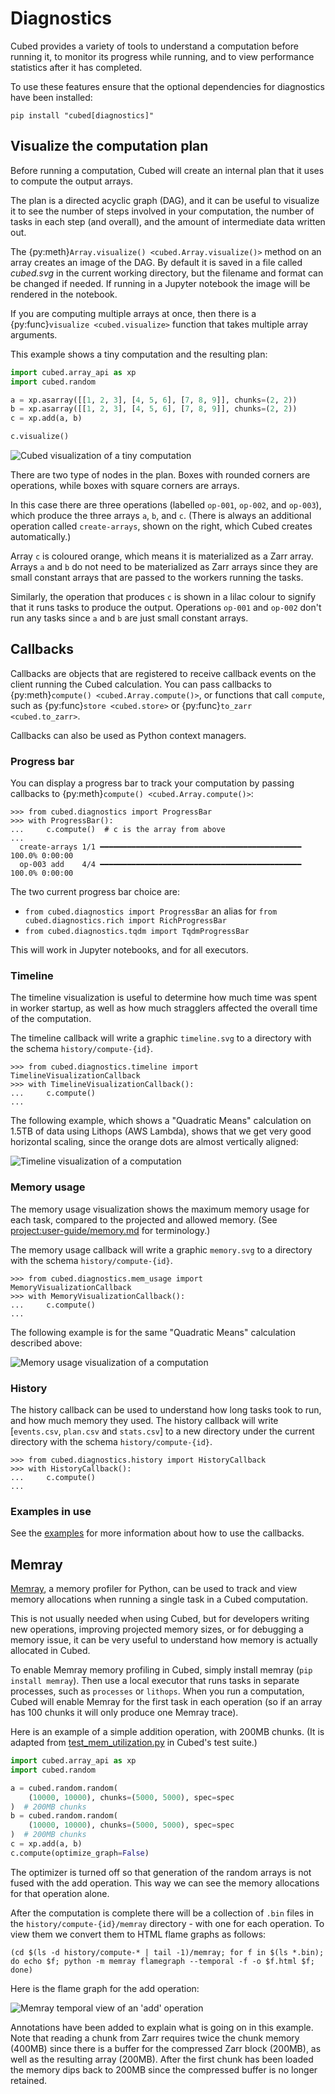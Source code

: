 # Diagnostics

Cubed provides a variety of tools to understand a computation before running it, to monitor its progress while running, and to view performance statistics after it has completed.

To use these features ensure that the optional dependencies for diagnostics have been installed:

```shell
pip install "cubed[diagnostics]"
```

## Visualize the computation plan

Before running a computation, Cubed will create an internal plan that it uses to compute the output arrays.

The plan is a directed acyclic graph (DAG), and it can be useful to visualize it to see the number of steps involved in your computation, the number of tasks in each step (and overall), and the amount of intermediate data written out.

The {py:meth}`Array.visualize() <cubed.Array.visualize()>` method on an array creates an image of the DAG. By default it is saved in a file called *cubed.svg* in the current working directory, but the filename and format can be changed if needed. If running in a Jupyter notebook the image will be rendered in the notebook.

If you are computing multiple arrays at once, then there is a {py:func}`visualize <cubed.visualize>` function that takes multiple array arguments.

This example shows a tiny computation and the resulting plan:

```python
import cubed.array_api as xp
import cubed.random

a = xp.asarray([[1, 2, 3], [4, 5, 6], [7, 8, 9]], chunks=(2, 2))
b = xp.asarray([[1, 2, 3], [4, 5, 6], [7, 8, 9]], chunks=(2, 2))
c = xp.add(a, b)

c.visualize()
```

![Cubed visualization of a tiny computation](../images/cubed-add.svg)

There are two type of nodes in the plan. Boxes with rounded corners are operations, while boxes with square corners are arrays.

In this case there are three operations (labelled `op-001`, `op-002`, and `op-003`), which produce the three arrays `a`, `b`, and `c`. (There is always an additional operation called `create-arrays`, shown on the right, which Cubed creates automatically.)

Array `c` is coloured orange, which means it is materialized as a Zarr array. Arrays `a` and `b` do not need to be materialized as Zarr arrays since they are small constant arrays that are passed to the workers running the tasks.

Similarly, the operation that produces `c` is shown in a lilac colour to signify that it runs tasks to produce the output. Operations `op-001` and `op-002` don't run any tasks since `a` and `b` are just small constant arrays.


## Callbacks

Callbacks are objects that are registered to receive callback events on the client running the Cubed calculation.
You can pass callbacks to {py:meth}`compute() <cubed.Array.compute()>`, or functions that call `compute`, such as {py:func}`store <cubed.store>` or {py:func}`to_zarr <cubed.to_zarr>`.

Callbacks can also be used as Python context managers.

### Progress bar

You can display a progress bar to track your computation by passing callbacks to {py:meth}`compute() <cubed.Array.compute()>`:

```ipython
>>> from cubed.diagnostics import ProgressBar
>>> with ProgressBar():
...     c.compute()  # c is the array from above
...
  create-arrays 1/1 ━━━━━━━━━━━━━━━━━━━━━━━━━━━━━━━━━━━━━━━━━━━━━ 100.0% 0:00:00
  op-003 add    4/4 ━━━━━━━━━━━━━━━━━━━━━━━━━━━━━━━━━━━━━━━━━━━━━ 100.0% 0:00:00
```

The two current progress bar choice are:
- `from cubed.diagnostics import ProgressBar` an alias for `from cubed.diagnostics.rich import RichProgressBar`
- `from cubed.diagnostics.tqdm import TqdmProgressBar`


This will work in Jupyter notebooks, and for all executors.

### Timeline
The timeline visualization is useful to determine how much time was spent in worker startup, as well as how much stragglers affected the overall time of the computation.

The timeline callback will write a graphic `timeline.svg` to a directory with the schema `history/compute-{id}`.

```ipython
>>> from cubed.diagnostics.timeline import TimelineVisualizationCallback
>>> with TimelineVisualizationCallback():
...     c.compute()
...
```

The following example, which shows a "Quadratic Means" calculation on 1.5TB of data using Lithops (AWS Lambda), shows that we get very good horizontal scaling, since the orange dots are almost vertically aligned:

![Timeline visualization of a computation](../images/qm-timeline.png)

### Memory usage
The memory usage visualization shows the maximum memory usage for each task, compared to the projected and allowed memory.
(See <project:user-guide/memory.md> for terminology.)

The memory usage callback will write a graphic `memory.svg` to a directory with the schema `history/compute-{id}`.

```ipython
>>> from cubed.diagnostics.mem_usage import MemoryVisualizationCallback
>>> with MemoryVisualizationCallback():
...     c.compute()
...
```

The following example is for the same "Quadratic Means" calculation described above:

![Memory usage visualization of a computation](../images/qm-mem-usage.png)

### History
The history callback can be used to understand how long tasks took to run, and how much memory they used. The history callback will write [`events.csv`, `plan.csv` and `stats.csv`] to a new directory under the current directory with the schema `history/compute-{id}`.

```ipython
>>> from cubed.diagnostics.history import HistoryCallback
>>> with HistoryCallback():
...     c.compute()
...
```

### Examples in use
See the [examples](../examples/index.md) for more information about how to use the callbacks.

## Memray

[Memray](https://github.com/bloomberg/memray), a memory profiler for Python, can be used to track and view memory allocations when running a single task in a Cubed computation.

This is not usually needed when using Cubed, but for developers writing new operations, improving projected memory sizes, or for debugging a memory issue, it can be very useful to understand how memory is actually allocated in Cubed.

To enable Memray memory profiling in Cubed, simply install memray (`pip install memray`). Then use a local executor that runs tasks in separate processes, such as `processes` or `lithops`. When you run a computation, Cubed will enable Memray for the first task in each operation (so if an array has 100 chunks it will only produce one Memray trace).

Here is an example of a simple addition operation, with 200MB chunks. (It is adapted from [test_mem_utilization.py](https://github.com/cubed-dev/cubed/blob/main/cubed/tests/test_mem_utilization.py) in Cubed's test suite.)

```python
import cubed.array_api as xp
import cubed.random

a = cubed.random.random(
    (10000, 10000), chunks=(5000, 5000), spec=spec
)  # 200MB chunks
b = cubed.random.random(
    (10000, 10000), chunks=(5000, 5000), spec=spec
)  # 200MB chunks
c = xp.add(a, b)
c.compute(optimize_graph=False)
```

The optimizer is turned off so that generation of the random arrays is not fused with the add operation. This way we can see the memory allocations for that operation alone.

After the computation is complete there will be a collection of `.bin` files in the `history/compute-{id}/memray` directory - with one for each operation. To view them we convert them to HTML flame graphs as follows:

```shell
(cd $(ls -d history/compute-* | tail -1)/memray; for f in $(ls *.bin); do echo $f; python -m memray flamegraph --temporal -f -o $f.html $f; done)
```

Here is the flame graph for the add operation:

![Memray temporal view of an 'add' operation](../images/memray-add.png)

Annotations have been added to explain what is going on in this example. Note that reading a chunk from Zarr requires twice the chunk memory (400MB) since there is a buffer for the compressed Zarr block (200MB), as well as the resulting array (200MB). After the first chunk has been loaded the memory dips back to 200MB since the compressed buffer is no longer retained.
